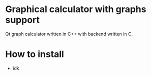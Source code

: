 # Graphical calculator with graphs support

Qt graph calculator written in C++ with backend written in C.

# How to install
- idk
